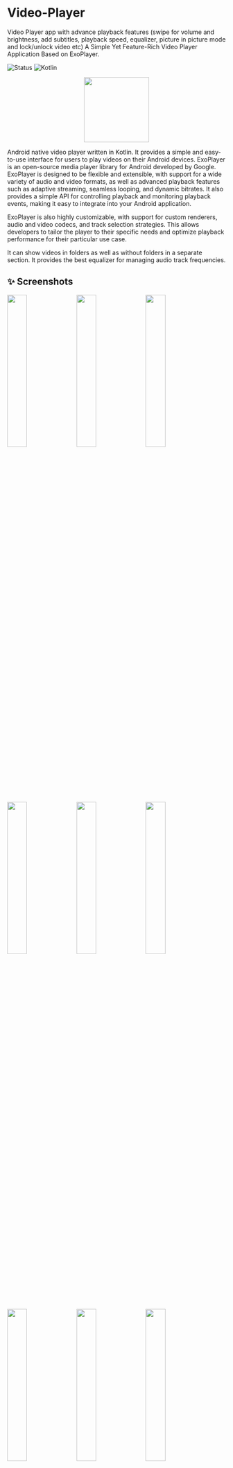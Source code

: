 # Video-Player
Video Player app with advance playback features (swipe for volume and brightness, add subtitles, playback speed, equalizer, picture in picture mode and lock/unlock video etc)
A Simple Yet Feature-Rich Video Player Application Based on ExoPlayer.

![Status](https://img.shields.io/badge/Status-Active-brightgreen)  ![Kotlin](https://img.shields.io/badge/Kotlin-100%25-brightgreen)

<div align="center">


<img src="https://i.ibb.co/RTh1c7y/video-player.png" height="150" />



</div>

Android native video player written in Kotlin. It provides a simple and easy-to-use interface for users to play videos on their Android devices.
ExoPlayer is an open-source media player library for Android developed by Google. ExoPlayer is designed to be flexible and extensible, with support for a wide variety of audio and video formats, as well as advanced playback features such as adaptive streaming, seamless looping, and dynamic bitrates. It also provides a simple API for controlling playback and monitoring playback events, making it easy to integrate into your Android application.

ExoPlayer is also highly customizable, with support for custom renderers, audio and video codecs, and track selection strategies. This allows developers to tailor the player to their specific needs and optimize playback performance for their particular use case.

It can show videos in folders as well as without folders in a separate section. It provides the best equalizer for managing audio track frequencies.

## ✨ Screenshots

<kbd>
  <img src="https://i.ibb.co/m5L5D9Y/Screenshot-20241105-121024.jpg" width=30% height=30%/>
  <img src="https://i.ibb.co/bPt88cr/Screenshot-20241105-121118.jpg" width=30% height=30%/>
  <img src="https://i.ibb.co/GxWWfCX/Screenshot-20241105-121123.jpg" width=30% height=30%/>
  <img src="https://i.ibb.co/DKTsYnG/Screenshot-20241105-121127.jpg" width=30% height=30%/>
  <img src="https://i.ibb.co/PjST5LZ/Screenshot-20241105-121131.jpg" width=30% height=30%/>
  <img src="https://i.ibb.co/tQmFT3j/Screenshot-20241105-122015.jpg" width=30% height=30%/>
  <img src="https://i.ibb.co/4MDXdP8/Screenshot-20241105-124620.jpg" width=30% height=30%/>
  <img src="https://i.ibb.co/8m2FtJZ/Screenshot-20241105-122117.jpg" width=30% height=30%/>
  <img src="https://i.ibb.co/Byqcb6G/Screenshot-20241105-122150.jpg" width=30% height=30%/>
  <img src="https://i.ibb.co/VqkSqLz/Screenshot-20241105-122210.jpg" width=30% height=30%/>
  <img src="https://i.ibb.co/KhkPtqb/Screenshot-20241105-122218.jpg" width=30% height=30%/>
  <img src="https://i.ibb.co/4TGZBhq/Screenshot-20241105-122416.jpg" width=30% height=30%/>
  <img src="https://i.ibb.co/KLcqyMT/Screenshot-20241105-122945.jpg" width=30% height=30%/>
</kbd>

---

## ✨ Features

- Native Android app with simple and **easy-to-use interface**.
- **Double Tap** to fast-forward or rewind.
- Swipe **right** to adjust brightness.
- Swipe **left** to adjust volume.
- Completely free and **open source and without any ads** or excessive permissions.
- **Full-Screen Player** with notch support (overridden).
- **Sleep Timer** for auto-shutdown.
- **Audio Booster** to enhance sound.
- **Media picker** with tree, folder and file view modes
- Select **Subtitles** and **Audio Tracks**.
- Custom **Themes Selection**.
- **Share** Videos with friends.
- Properties of video **(video name, path, size, length, duration, resolution)**.
- **Lock and unLock video**.
- **Picture in Picture mode** for playing video in small window.
- **Swipe to Refresh** UI.
- **Sort Video** files by name, date, length and size in Ascending or Descending order.
- **Search Video with Name**.
- **Background Video Playback**.
- Manage videos with **Delete**, **Rename**, and **Share** features.
- Clean UI with **Material Design Widgets**.
- Play **Online Videos** via URL or link.
- **In-built YouTube Integration** using custom Chrome tabs.
- Full **Android 13 & 14 Permission Handling**.
- **And much more...**

This is the app to meet all the requirements of the media player and along with attractive UI will bring you the best experience.

## 💡 Note

This project is much more improved and optimized It includes new features and better performance.

## :heart: Support My Projects 
However, if you get some profit from this or just want to encourage me to continue creating stuff, there are few ways you can do it. :coffee: :hamburger: :fries: :apple:

* Starring: You may give a star or share the projects you like.

Support it by joining stargazers to this. ⭐

Also, [follow me on GitHub](https://github.com/SultanAyubi360) for my next creations! 🤩
